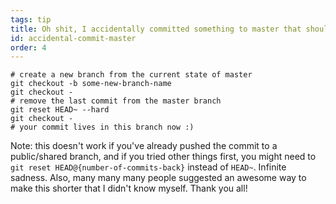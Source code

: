 ```yaml
---
tags: tip
title: Oh shit, I accidentally committed something to master that should have been on a brand new branch!
id: accidental-commit-master
order: 4
---
```


```git
# create a new branch from the current state of master
git checkout -b some-new-branch-name
git checkout -
# remove the last commit from the master branch
git reset HEAD~ --hard
git checkout -
# your commit lives in this branch now :)
```

Note: this doesn't work if you've already pushed the commit to a public/shared branch, and if you tried other things first, you might need to `git reset HEAD@{number-of-commits-back}` instead of `HEAD~`. Infinite sadness. Also, many many many people suggested an awesome way to make this shorter that I didn't know myself. Thank you all!